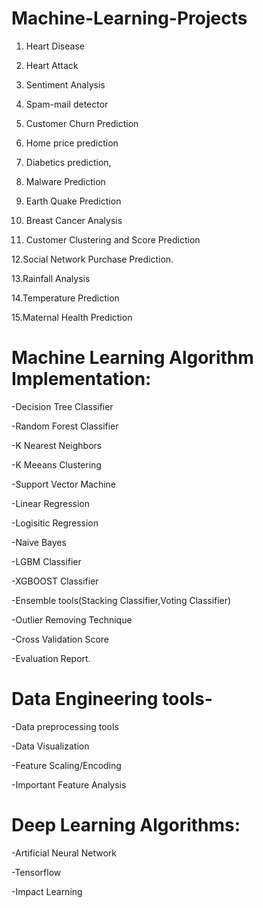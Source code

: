 # Machine-Learning-Projects
  1. Heart Disease

  2. Heart Attack

  3. Sentiment Analysis

  4. Spam-mail detector

  5. Customer Churn Prediction

  6. Home price prediction

  7. Diabetics prediction,

  8. Malware Prediction

  9. Earth Quake Prediction

  11. Breast Cancer Analysis

  11. Customer Clustering and Score Prediction

  12.Social Network Purchase Prediction.

  13.Rainfall Analysis
  
  14.Temperature Prediction
  
  15.Maternal Health Prediction

# Machine Learning Algorithm Implementation:

  -Decision Tree Classifier
  
  -Random Forest Classifier
 
  -K Nearest Neighbors
  
  -K Meeans Clustering
  
  -Support Vector Machine
  
  -Linear Regression
  
  -Logisitic Regression
  
  -Naive Bayes
  
  -LGBM Classifier
  
  -XGBOOST Classifier
  
  -Ensemble tools(Stacking Classifier,Voting Classifier)
  
  -Outlier Removing Technique
  
  -Cross Validation Score
  
  -Evaluation Report.
  
# Data Engineering tools-

-Data preprocessing tools

-Data Visualization

-Feature Scaling/Encoding

-Important Feature Analysis


# Deep Learning Algorithms:

-Artificial Neural Network

-Tensorflow

-Impact Learning
